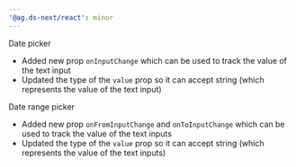 ```yaml
---
'@ag.ds-next/react': minor
---
```


Date picker

- Added new prop `onInputChange` which can be used to track the value of the text input
- Updated the type of the `value` prop so it can accept string (which represents the value of the text input)

Date range picker

- Added new prop `onFromInputChange` and `onToInputChange` which can be used to track the value of the text inputs
- Updated the type of the `value` prop so it can accept string (which represents the value of the text inputs)
